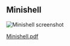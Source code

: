 ## Minishell

<img src="https://user-images.githubusercontent.com/13674060/221378132-9667e041-bb2a-4d54-a51c-6b327e05af3e.png" alt="Minishell screenshot">

[Minishell.pdf](https://github.com/mmtemel/minishell/blob/main/minishell.pdf)
